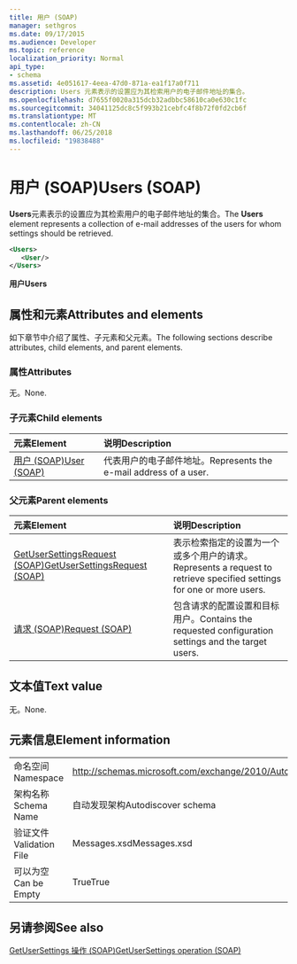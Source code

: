 ```yaml
---
title: 用户 (SOAP)
manager: sethgros
ms.date: 09/17/2015
ms.audience: Developer
ms.topic: reference
localization_priority: Normal
api_type:
- schema
ms.assetid: 4e051617-4eea-47d0-871a-ea1f17a0f711
description: Users 元素表示的设置应为其检索用户的电子邮件地址的集合。
ms.openlocfilehash: d7655f0020a315dcb32adbbc58610ca0e630c1fc
ms.sourcegitcommit: 34041125dc8c5f993b21cebfc4f8b72f0fd2cb6f
ms.translationtype: MT
ms.contentlocale: zh-CN
ms.lasthandoff: 06/25/2018
ms.locfileid: "19838488"
---
```

# <a name="users-soap"></a><span data-ttu-id="288ff-103">用户 (SOAP)</span><span class="sxs-lookup"><span data-stu-id="288ff-103">Users (SOAP)</span></span>

<span data-ttu-id="288ff-104">**Users**元素表示的设置应为其检索用户的电子邮件地址的集合。</span><span class="sxs-lookup"><span data-stu-id="288ff-104">The **Users** element represents a collection of e-mail addresses of the users for whom settings should be retrieved.</span></span> 
  
```XML
<Users>
   <User/>
</Users>
```

 <span data-ttu-id="288ff-105">**用户**</span><span class="sxs-lookup"><span data-stu-id="288ff-105">**Users**</span></span>
## <a name="attributes-and-elements"></a><span data-ttu-id="288ff-106">属性和元素</span><span class="sxs-lookup"><span data-stu-id="288ff-106">Attributes and elements</span></span>

<span data-ttu-id="288ff-107">如下章节中介绍了属性、子元素和父元素。</span><span class="sxs-lookup"><span data-stu-id="288ff-107">The following sections describe attributes, child elements, and parent elements.</span></span>
  
### <a name="attributes"></a><span data-ttu-id="288ff-108">属性</span><span class="sxs-lookup"><span data-stu-id="288ff-108">Attributes</span></span>

<span data-ttu-id="288ff-109">无。</span><span class="sxs-lookup"><span data-stu-id="288ff-109">None.</span></span>
  
### <a name="child-elements"></a><span data-ttu-id="288ff-110">子元素</span><span class="sxs-lookup"><span data-stu-id="288ff-110">Child elements</span></span>

|<span data-ttu-id="288ff-111">**元素**</span><span class="sxs-lookup"><span data-stu-id="288ff-111">**Element**</span></span>|<span data-ttu-id="288ff-112">**说明**</span><span class="sxs-lookup"><span data-stu-id="288ff-112">**Description**</span></span>|
|:-----|:-----|
|[<span data-ttu-id="288ff-113">用户 (SOAP)</span><span class="sxs-lookup"><span data-stu-id="288ff-113">User (SOAP)</span></span>](user-soap.md) <br/> |<span data-ttu-id="288ff-114">代表用户的电子邮件地址。</span><span class="sxs-lookup"><span data-stu-id="288ff-114">Represents the e-mail address of a user.</span></span>  <br/> |
   
### <a name="parent-elements"></a><span data-ttu-id="288ff-115">父元素</span><span class="sxs-lookup"><span data-stu-id="288ff-115">Parent elements</span></span>

|<span data-ttu-id="288ff-116">**元素**</span><span class="sxs-lookup"><span data-stu-id="288ff-116">**Element**</span></span>|<span data-ttu-id="288ff-117">**说明**</span><span class="sxs-lookup"><span data-stu-id="288ff-117">**Description**</span></span>|
|:-----|:-----|
|[<span data-ttu-id="288ff-118">GetUserSettingsRequest (SOAP)</span><span class="sxs-lookup"><span data-stu-id="288ff-118">GetUserSettingsRequest (SOAP)</span></span>](getusersettingsrequest-soap.md) <br/> |<span data-ttu-id="288ff-119">表示检索指定的设置为一个或多个用户的请求。</span><span class="sxs-lookup"><span data-stu-id="288ff-119">Represents a request to retrieve specified settings for one or more users.</span></span>  <br/> |
|[<span data-ttu-id="288ff-120">请求 (SOAP)</span><span class="sxs-lookup"><span data-stu-id="288ff-120">Request (SOAP)</span></span>](request-soap.md) <br/> |<span data-ttu-id="288ff-121">包含请求的配置设置和目标用户。</span><span class="sxs-lookup"><span data-stu-id="288ff-121">Contains the requested configuration settings and the target users.</span></span>  <br/> |
   
## <a name="text-value"></a><span data-ttu-id="288ff-122">文本值</span><span class="sxs-lookup"><span data-stu-id="288ff-122">Text value</span></span>

<span data-ttu-id="288ff-123">无。</span><span class="sxs-lookup"><span data-stu-id="288ff-123">None.</span></span>
  
## <a name="element-information"></a><span data-ttu-id="288ff-124">元素信息</span><span class="sxs-lookup"><span data-stu-id="288ff-124">Element information</span></span>

|||
|:-----|:-----|
|<span data-ttu-id="288ff-125">命名空间</span><span class="sxs-lookup"><span data-stu-id="288ff-125">Namespace</span></span>  <br/> |http://schemas.microsoft.com/exchange/2010/Autodiscover  <br/> |
|<span data-ttu-id="288ff-126">架构名称</span><span class="sxs-lookup"><span data-stu-id="288ff-126">Schema Name</span></span>  <br/> |<span data-ttu-id="288ff-127">自动发现架构</span><span class="sxs-lookup"><span data-stu-id="288ff-127">Autodiscover schema</span></span>  <br/> |
|<span data-ttu-id="288ff-128">验证文件</span><span class="sxs-lookup"><span data-stu-id="288ff-128">Validation File</span></span>  <br/> |<span data-ttu-id="288ff-129">Messages.xsd</span><span class="sxs-lookup"><span data-stu-id="288ff-129">Messages.xsd</span></span>  <br/> |
|<span data-ttu-id="288ff-130">可以为空</span><span class="sxs-lookup"><span data-stu-id="288ff-130">Can be Empty</span></span>  <br/> |<span data-ttu-id="288ff-131">True</span><span class="sxs-lookup"><span data-stu-id="288ff-131">True</span></span>  <br/> |
   
## <a name="see-also"></a><span data-ttu-id="288ff-132">另请参阅</span><span class="sxs-lookup"><span data-stu-id="288ff-132">See also</span></span>



[<span data-ttu-id="288ff-133">GetUserSettings 操作 (SOAP)</span><span class="sxs-lookup"><span data-stu-id="288ff-133">GetUserSettings operation (SOAP)</span></span>](getusersettings-operation-soap.md)

